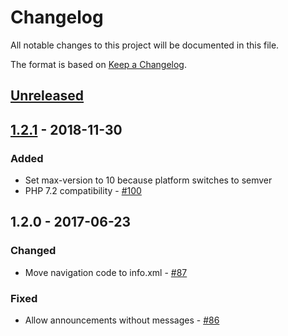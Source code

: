 # Changelog

All notable changes to this project will be documented in this file.

The format is based on [Keep a Changelog](http://keepachangelog.com/en/1.0.0/).

## [Unreleased]

## [1.2.1] - 2018-11-30

### Added

- Set max-version to 10 because platform switches to semver
- PHP 7.2 compatibility - [#100](https://github.com/owncloud/announcementcenter/pull/100)

## 1.2.0 - 2017-06-23

### Changed

- Move navigation code to info.xml - [#87](https://github.com/owncloud/announcementcenter/pull/87)

### Fixed

- Allow announcements without messages - [#86](https://github.com/owncloud/announcementcenter/pull/86)

[Unreleased]: https://github.com/owncloud/announcementcenter/compare/v1.2.1...master
[1.2.1]: https://github.com/owncloud/announcementcenter/compare/v1.2.0...v1.2.1

